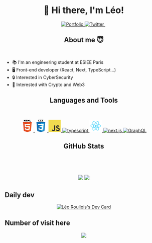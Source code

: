<p>
	<h1 align="center">👋 Hi there, I'm Léo!</h1>
</p>
<p align="center">
	<a href="https://www.leoroullois.fr" target="_blank">
		<img src="https://img.shields.io/badge/portfolio-leoroullois.fr-brightgreen" alt="Portfolio" />
	</a>
	<a href="https://twitter.com/leoroullois" target="_blank">
		<img src="https://img.shields.io/badge/Twitter-%40leoroullois-blue" alt="Twitter" />
	</a>
	&nbsp;
</p>
<h2 align="center">About me 😇</h2>
<br>
<p>
	
- 📚 I'm an engineering student at ESIEE Paris
- 🖥️ Front-end developer (React, Next, TypeScript...)
- 🔒 Interested in CyberSecurity
- 🚀 Interested with Crypto and Web3

</p>


<p>
<h2 align="center"> Languages and Tools</h2>
</p>
<br />

<p align="center">
<a href="https://www.w3.org/html/" target="_blank"> 
	<img src="https://raw.githubusercontent.com/devicons/devicon/master/icons/html5/html5-original-wordmark.svg" alt="html5" width="40" height="40"/> </a>
<a href="https://www.w3schools.com/css/" target="_blank"> 
	<img src="https://raw.githubusercontent.com/devicons/devicon/master/icons/css3/css3-original-wordmark.svg" alt="css3" width="40" height="40"/> </a>
<a href="https://developer.mozilla.org/en-US/docs/Web/JavaScript" target="_blank"> 
	<img src="https://raw.githubusercontent.com/devicons/devicon/master/icons/javascript/javascript-original.svg" alt="javascript" width="40" height="40"/> </a>
<a href="https://www.typescriptlang.org/" target="_blank">
	<img src="https://seeklogo.com/images/T/typescript-logo-B29A3F462D-seeklogo.com.png" alt="typescript" width="40" height="40"/>
</a>
<a href="https://reactjs.org/" target="_blank">
	<img src="https://raw.githubusercontent.com/github/explore/80688e429a7d4ef2fca1e82350fe8e3517d3494d/topics/react/react.png" alt="react.js" width="40" height="40"/> 
</a>

</a>
<a href="https://nextjs.org/" target="_blank">
	<img src="https://upload.wikimedia.org/wikipedia/commons/8/8e/Nextjs-logo.svg" alt="next.js" width="60" height="40"/> 
</a>

<a href="https://graphql.org/" target="_blank">
	<img src="https://upload.wikimedia.org/wikipedia/commons/thumb/1/17/GraphQL_Logo.svg/1024px-GraphQL_Logo.svg.png?20161105194737" alt="GraphQL" width="40" height="40"/> 
</a>
<h2 align="center">GitHub Stats<h2>
<br />
<p align="center">
	<img src="https://github-readme-stats.vercel.app/api?username=leoroullois&theme=github_dark&show_icons=true" height="150"/>
	<img src="https://github-readme-stats.vercel.app/api/top-langs/?username=leoroullois&layout=compact&theme=github_dark&exclude_repo=fcc-headerparser,fcc-timestamp,fcc-urlshortener,fcc-exercisetracker,fcc-filemetadata,Projet-Zuul,jaicomprismaths,leoroullois.github.io" height="150" />
</p>

## Daily dev
<p align="center">
	<a href="https://app.daily.dev/Leyo"><img src="https://api.daily.dev/devcards/f478ba3516404ff8821f7b3b4081965c.png?r=bpc" width="250" alt="Léo Roullois's Dev Card"/></a>
</p>

## Number of visit here
<p align="center">	
	<img align="center" src="http://estruyf-github.azurewebsites.net/api/VisitorHit?user=leoroullois&repo=leoroullois&countColorcountColor&countColor=%FFFFFF"/> 
</p>
<!---
leoroullois/leoroullois is a ✨ special ✨ repository because its `README.md` (this file) appears on your GitHub profile.
You can click the Preview link to take a look at your changes.
--->
